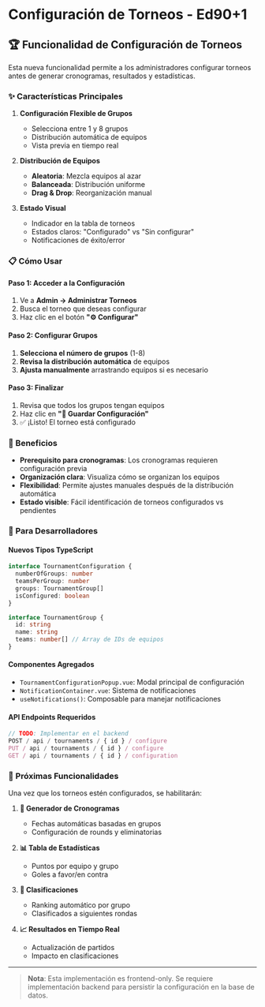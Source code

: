 # Configuración de Torneos - Ed90+1

## 🏆 Funcionalidad de Configuración de Torneos

Esta nueva funcionalidad permite a los administradores configurar torneos antes de generar cronogramas, resultados y estadísticas.

### ✨ Características Principales

1. **Configuración Flexible de Grupos**

   - Selecciona entre 1 y 8 grupos
   - Distribución automática de equipos
   - Vista previa en tiempo real

2. **Distribución de Equipos**

   - **Aleatoria**: Mezcla equipos al azar
   - **Balanceada**: Distribución uniforme
   - **Drag & Drop**: Reorganización manual

3. **Estado Visual**
   - Indicador en la tabla de torneos
   - Estados claros: "Configurado" vs "Sin configurar"
   - Notificaciones de éxito/error

### 📋 Cómo Usar

#### Paso 1: Acceder a la Configuración

1. Ve a **Admin → Administrar Torneos**
2. Busca el torneo que deseas configurar
3. Haz clic en el botón **"⚙️ Configurar"**

#### Paso 2: Configurar Grupos

1. **Selecciona el número de grupos** (1-8)
2. **Revisa la distribución automática** de equipos
3. **Ajusta manualmente** arrastrando equipos si es necesario

#### Paso 3: Finalizar

1. Revisa que todos los grupos tengan equipos
2. Haz clic en **"💾 Guardar Configuración"**
3. ✅ ¡Listo! El torneo está configurado

### 🎯 Beneficios

- **Prerequisito para cronogramas**: Los cronogramas requieren configuración previa
- **Organización clara**: Visualiza cómo se organizan los equipos
- **Flexibilidad**: Permite ajustes manuales después de la distribución automática
- **Estado visible**: Fácil identificación de torneos configurados vs pendientes

### 🔧 Para Desarrolladores

#### Nuevos Tipos TypeScript

```typescript
interface TournamentConfiguration {
  numberOfGroups: number
  teamsPerGroup: number
  groups: TournamentGroup[]
  isConfigured: boolean
}

interface TournamentGroup {
  id: string
  name: string
  teams: number[] // Array de IDs de equipos
}
```

#### Componentes Agregados

- `TournamentConfigurationPopup.vue`: Modal principal de configuración
- `NotificationContainer.vue`: Sistema de notificaciones
- `useNotifications()`: Composable para manejar notificaciones

#### API Endpoints Requeridos

```typescript
// TODO: Implementar en el backend
POST / api / tournaments / { id } / configure
PUT / api / tournaments / { id } / configure
GET / api / tournaments / { id } / configuration
```

### 🚀 Próximas Funcionalidades

Una vez que los torneos estén configurados, se habilitarán:

1. **📅 Generador de Cronogramas**

   - Fechas automáticas basadas en grupos
   - Configuración de rounds y eliminatorias

2. **📊 Tabla de Estadísticas**

   - Puntos por equipo y grupo
   - Goles a favor/en contra

3. **🏅 Clasificaciones**

   - Ranking automático por grupo
   - Clasificados a siguientes rondas

4. **📈 Resultados en Tiempo Real**
   - Actualización de partidos
   - Impacto en clasificaciones

---

> **Nota**: Esta implementación es frontend-only. Se requiere implementación backend para persistir la configuración en la base de datos.

